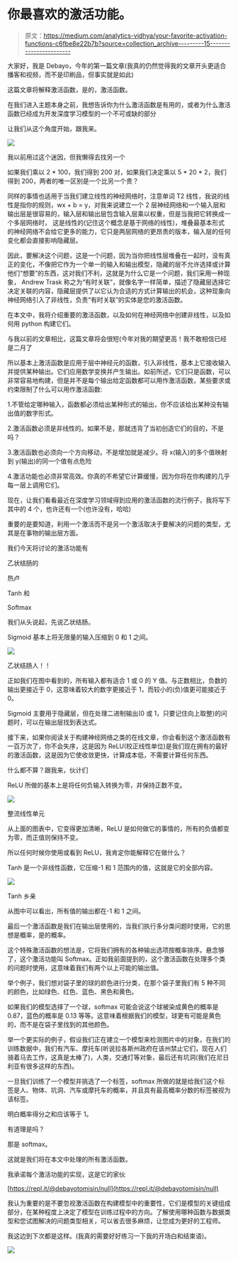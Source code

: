 # 你最喜欢的激活功能。

> 原文：<https://medium.com/analytics-vidhya/your-favorite-activation-functions-c6fbe8e22b7b?source=collection_archive---------15----------------------->

大家好，我是 Debayo，今年的第一篇文章(我真的仍然觉得我的文章开头更适合播客和视频，而不是印刷品，但事实就是如此)

这篇文章将解释激活函数，是的，激活函数。

在我们进入主题本身之前，我想告诉你为什么激活函数是有用的，或者为什么激活函数已经成为开发深度学习模型的一个不可或缺的部分

让我们从这个角度开始，跟我来。

![](img/5ebf82fd2e845ea0b689788a6b340297.png)

我以前用过这个迷因，但我懒得去找另一个

如果我们乘以 2 * 100，我们得到 200 对，如果我们决定乘以 5 * 20 * 2，我们得到 200，两者的唯一区别是一个比另一个贵？

同样的事情也适用于当我们建立线性的神经网络时，注意单词 T2 线性，我说的线性是指你的规则，wx + b = y，对我来说建立一个 2 层神经网络和一个输入层和输出层是很容易的，输入层和输出层包含输入层乘以权重，但是当我把它转换成一个多层网络时， 这是线性的(记住这个概念是基于网络的线性)，堆叠最基本形式的神经网络不会给它更多的能力，它只是两层网络的更昂贵的版本，输入层的任何变化都会直接影响隐藏层。

因此，要解决这个问题，这是一个问题，因为当你把线性层堆叠在一起时，没有真正的变化，不像把它作为一个单一的输入和输出模型，隐藏的层不允许选择或计算他们“想要”的东西，这对我们不利，这就是为什么它是一个问题，我们采用一种现象， Andrew Trask 称之为“有时关联”，就像名字一样简单，描述了隐藏层选择它决定关联的内容，隐藏层提供了以它认为合适的方式计算输出的机会，这种现象向神经网络引入了非线性，负责“有时关联”的实体是您的激活函数。

在本文中，我将介绍重要的激活函数，以及如何在神经网络中创建非线性，以及如何用 python 构建它们。

与我以前的文章相比，这篇文章将会很短(今年对我的期望更高！我不敢相信已经是二月了

所以基本上激活函数是应用于层中神经元的函数，引入非线性，基本上它接收输入并提供某种输出。它们应用数学变换并产生输出。如前所述，它们只是函数，可以非常容易地构建，但是并不是每个输出给定函数都可以用作激活函数，某些要求或约束限制了什么可以用作激活函数:

1.不管给定哪种输入，函数都必须给出某种形式的输出，你不应该给出某种没有输出值的数字形式。

2.激活函数必须是非线性的。如果不是，那就违背了当初创造它们的目的，不是吗？

3.激活函数也必须向一个方向移动，不是增加就是减少。将 x(输入)的多个值映射到 y(输出)的同一个值有点危险

4.激活功能也必须非常高效。你真的不希望它计算缓慢，因为你将在你构建的几乎每一层上调用它们。

现在，让我们看看最近在深度学习领域得到应用的激活函数的流行例子，我将写下其中的 4 个，也许还有一个(也许没有，哈哈)

重要的是要知道，利用一个激活而不是另一个激活取决于要解决的问题的类型，尤其是在事物的输出层方面。

我们今天将讨论的激活功能有

乙状结肠的

热卢

Tanh 和

Softmax

我们从头说起，先说乙状结肠。

Sigmoid 基本上将无限量的输入压缩到 0 和 1 之间。

![](img/b7b4f0da02c38428aeedde04b1827ff6.png)

乙状结肠人！！

正如我们在图中看到的，所有输入都有适合 1 或 0 的 Y 值。与正数相比，负数的输出更接近于 0，这意味着较大的数字更接近于 1，而较小的(负)值更可能接近于 0。

Sigmoid 主要用于隐藏层，但在处理二进制输出(0 或 1，只要记住向上取整)的问题时，可以在输出层找到表达式。

接下来，如果你阅读关于构建神经网络之类的在线文章，你会看到这个激活函数有一百万次了，你不会失序，这是因为 ReLU(校正线性单位)是我们现在拥有的最好的激活函数，这是因为它使收敛更快，计算成本低，不需要计算任何东西。

什么都不算？跟我来，伙计们

ReLU 所做的基本上是将任何负输入转换为零，并保持正数不变。

![](img/169400a003040b072cc8768afa513cd0.png)

整流线性单元

从上面的图表中，它变得更加清晰，ReLU 是如何做它的事情的，所有的负值都变为零，而正值则保持不变。

所以任何时候你使用或看到 ReLU，我肯定你能解释它在做什么？

Tanh 是一个非线性函数，它压缩-1 和 1 范围内的值，这就是它的全部内容。

![](img/28660d82a5959d29c05398bb0b517283.png)

Tanh 乡亲

从图中可以看出，所有值的输出都在-1 和 1 之间。

最后一个激活函数是我们在输出层使用的，当我们执行多分类问题时使用，它的思想是概率，是的概率。

这个特殊激活函数的想法是，它将我们拥有的各种输出选项按概率排序。悬念够了，这个激活功能叫 Softmax。正如我前面提到的，这个激活函数在处理多个类的问题时使用，这意味着我们有两个以上可能的输出值。

举个例子，我们想对袋子里的球的颜色进行分类，在那个袋子里我们有 5 种不同的颜色，比如绿色、红色、蓝色、黑色和黄色。

如果我们的模型选择了一个球，softmax 可能会说这个球被染成黄色的概率是 0.87，蓝色的概率是 0.13 等等。这意味着根据我们的模型，球更有可能是黄色的，而不是在袋子里找到的其他颜色。

举一个更实际的例子，假设我们正在建立一个模型来检测图片中的对象，在我们的训练数据中，我们有汽车、摩托车(听说拉各斯州政府在该州禁止它们，现在人们骑着马去工作，这真是太棒了)，人类，交通灯等对象，最后还有坑洞(我们在尼日利亚有很多这样的东西)。

一旦我们训练了一个模型并挑选了一个标签，softmax 所做的就是给我们这个标签是人、物体、坑洞、汽车或摩托车的概率，并且具有最高概率分数的标签被视为该标签。

明白概率得分之和应该等于 1。

有道理是吗？

那是 softmax。

这就是我们将在本文中处理的所有激活函数。

我承诺每个激活功能的实现，这是它的家伙

[https://repl.it/@debayotomisin/null](https://repl.it/@debayotomisin/null)

我认为重要的是不要忽视激活函数在构建模型中的重要性，它们是模型的关键组成部分，在某种程度上决定了模型在训练过程中的方向。了解使用哪种函数与数据类型和您试图解决的问题类型相关，可以省去很多麻烦，让您成为更好的工程师。

我这边到下次都是这样。(我真的需要好好练习一下我的开场白和结束语)。

![](img/93970028101a804576c840b315600185.png)